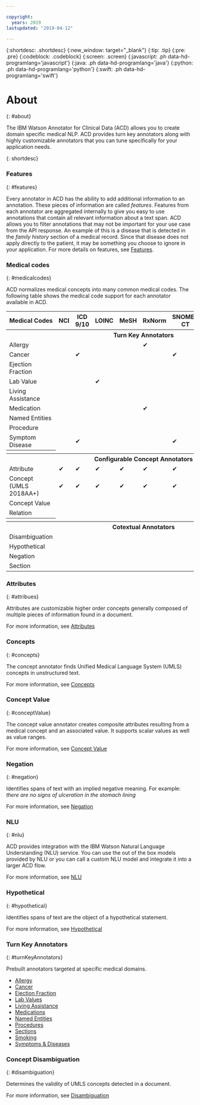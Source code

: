 ```yaml
---

copyright:
  years: 2019
lastupdated: "2019-04-12"

---
```


{:shortdesc: .shortdesc}
{:new_window: target="_blank"}
{:tip: .tip}
{:pre: .pre}
{:codeblock: .codeblock}
{:screen: .screen}
{:javascript: .ph data-hd-programlang='javascript'}
{:java: .ph data-hd-programlang='java'}
{:python: .ph data-hd-programlang='python'}
{:swift: .ph data-hd-programlang='swift'}

# About
{: #about}

The IBM Watson Annotator for Clinical Data (ACD) allows you to create domain specific medical NLP.  ACD provides turn key annotators along with highly customizable annotators that you can tune specifically for your application needs.  


{: shortdesc}

### Features
{: #features}

Every annotator in ACD has the ability to add additional information to an annotation.  These pieces of information are called _features_.  Features from each annotator are aggregated internally to give you easy to use annotations that contain all relevant information about a text span.  ACD allows you to filter annotations that may not be important for your use case from the API response.  An example of this is a disease that is detected in the _family history_ section of a medical record.  Since that disease does not apply directly to the patient, it may be something you choose to ignore in your application.  For more details on features, see [Features](wh-acd?topic=wh-acd-features#features).


### Medical codes
{: #medicalcodes}

ACD normalizes medical concepts into many common medical codes.  The following table shows the medical code support for each annotator available in ACD.

<table>
  <tr>
    <th style="width:100%; min-width:0 !important">Medical Codes</th>
    <th style="width:1%; min-width:0 !important">NCI</th>
    <th style="width:1%; min-width:0 !important">ICD 9/10</th>
    <th style="width:1%; min-width:0 !important">LOINC</th>
    <th style="width:1%; min-width:0 !important">MeSH</th>
    <th style="width:1%; min-width:0 !important">RxNorm</th>
    <th style="width:1%; min-width:0 !important">SNOMED CT</th>
    <th style="width:1%; min-width:0 !important">CPT</th>
    <th style="width:1%; min-width:0 !important">CCS</th>
    <th style="width:1%; min-width:0 !important">HCC</th>
    <th style="width:1%; min-width:0 !important">UMLS CUI</th>
  </tr>

  <tr>
    <th colspan="11" width="1%"><b>Turn Key Annotators</b></th>
  </tr>
  <tr><td>Allergy</td> <td></td> <td></td> <td></td> <td></td> <td>&#10004;</td> <td></td> <td></td> <td></td> <td></td> <td></td>   </tr>
  <tr><td>Cancer</td> <td></td> <td>&#10004;</td> <td></td> <td></td> <td></td> <td>&#10004;</td> <td></td> <td>&#10004;</td> <td>&#10004;</td> <td>&#10004;</td>   </tr>
  <tr><td>Ejection Fraction</td> <td></td> <td></td> <td></td> <td></td> <td></td> <td></td> <td></td> <td></td> <td></td> <td></td>   </tr>
  <tr><td>Lab Value</td> <td></td> <td></td> <td>&#10004;</td> <td></td> <td></td> <td></td> <td></td> <td></td> <td></td> <td></td>   </tr>
  <tr><td>Living Assistance</td> <td></td> <td></td> <td></td> <td></td> <td></td> <td></td> <td></td> <td></td> <td></td> <td></td>   </tr>
  <tr><td>Medication</td> <td></td> <td></td> <td></td> <td></td> <td>&#10004;</td> <td></td> <td></td> <td></td> <td></td> <td></td>   </tr>
  <tr><td>Named Entities</td> <td></td> <td></td> <td></td> <td></td> <td></td> <td></td> <td></td> <td></td> <td></td> <td></td>   </tr>
  <tr><td>Procedure</td> <td></td> <td></td> <td></td> <td></td> <td></td> <td></td> <td>&#10004;</td> <td></td> <td></td> <td>&#10004;</td>   </tr>
  <tr><td>Symptom Disease</td> <td></td> <td>&#10004;</td> <td></td> <td></td> <td></td> <td>&#10004;</td> <td></td> <td>&#10004;</td> <td>&#10004;</td> <td>&#10004;</td>   </tr>

  <tr><th></th></tr>
  <tr>
    <th colspan="11"><b>Configurable Concept Annotators</b></th>
  </tr>
  <tr><td>Attribute</td> <td>&#10004;</td> <td>&#10004;</td> <td>&#10004;</td> <td>&#10004;</td> <td>&#10004;</td> <td>&#10004;</td> <td>&#10004;</td> <td>&#10004;</td> <td>&#10004;</td> <td>&#10004;</td>   </tr>
  <tr><td>Concept (UMLS 2018AA+)</td> <td>&#10004;</td> <td>&#10004;</td> <td>&#10004;</td> <td>&#10004;</td> <td>&#10004;</td> <td>&#10004;</td> <td>&#10004;</td> <td></td> <td></td> <td>&#10004;</td>   </tr>
  <tr><td>Concept Value</td> <td></td> <td></td> <td></td> <td></td> <td></td> <td></td> <td></td> <td></td> <td></td>  <td>&#10004;</td></tr>
  <tr><td>Relation</td> <td></td> <td></td> <td></td> <td></td> <td></td> <td></td> <td></td> <td></td> <td></td>  <td></td></tr>

  <tr><th></th></tr>
  <tr>
    <th colspan="11"><b>Cotextual Annotators</b></th>
  </tr>
  <tr><td>Disambiguation</td> <td></td> <td></td> <td></td> <td></td> <td></td> <td></td> <td></td> <td></td> <td></td>  <td></td></tr>
  <tr><td>Hypothetical</td> <td></td> <td></td> <td></td> <td></td> <td></td> <td></td> <td></td> <td></td> <td></td>  <td></td></tr>
  <tr><td>Negation</td> <td></td> <td></td> <td></td> <td></td> <td></td> <td></td> <td></td> <td></td> <td></td>  <td></td></tr>
  <tr><td>Section</td> <td></td> <td></td> <td></td> <td></td> <td></td> <td></td> <td></td> <td></td> <td></td>  <td></td></tr>

</table>

### Attributes
{: #attribues}

Attributes are customizable higher order concepts generally composed of multiple pieces of information found in a document.

For more information, see [Attributes](wh-acd?topic=whc-acd-attribute_detection#attribute_detection)

### Concepts
{: #concepts}

The concept annotator finds Unified Medical Language System (UMLS) concepts in unstructured text.

For more information, see [Concepts](wh-acd?topic=wh-acd-concept_detection#concept_detection)

### Concept Value
{: #conceptValue}

The concept value annotator creates composite attributes resulting from a medical concept and an associated value.  It supports scalar values as well as value ranges.

For more information, see [Concept Value](wh-acd?topic=wh-acd-concept_value#concept_value)


### Negation
{: #negation}

Identifies spans of text with an implied negative meaning.  For example: _there are no signs of ulceration in the stomach lining_

For more information, see [Negation](wh-acd?topic=wh-acd-negation_detection#negation_detection)

### NLU
{: #nlu}

ACD provides integration with the IBM Watson Natural Language Understanding (NLU) service.  You can use the out of the box models provided by NLU or you can call a custom NLU model and integrate it into a larger ACD flow.

For more information, see [NLU](wh-acd?topic=wh-acd-nlu_annotator#nlu_annotator)

### Hypothetical
{: #hypothetical}

Identifies spans of text are the object of a hypothetical statement.

For more information, see [Hypothetical](wh-acd?topic=wh-acd-hypothetical_detection#hypothetical_detection)

### Turn Key Annotators
{: #turnKeyAnnotators}

Prebuilt annotators targeted at specific medical domains.

* [Allergy](wh-acd?topic=wh-acd-allergies#allergies)
* [Cancer](wh-acd?topic=wh-acd-cancer#cancer)
* [Ejection Fraction](wh-acd?topic=wh-acd-ejection_fraction#ejection_fraction)
* [Lab Values](wh-acd?topic=wh-acd-lab_values#lab_values)
* [Living Assistance](wh-acd?topic=wh-acd-living_assistance#living_assistance)
* [Medications](wh-acd?topic=wh-acd-medications#medications)
* [Named Entities](wh-acd?topic=wh-acd-named_entities#named_entities)
* [Procedures](wh-acd?topic=wh-acd-procedure#procedure)
* [Sections](wh-acd?topic=wh-acd-sections#sections)
* [Smoking](wh-acd?topic=wh-acd-smoking#smoking)
* [Symptoms & Diseases](wh-acd?topic=wh-acd-symptom_disease#symptom_disease)

### Concept Disambiguation
{: #disambiguation}

Determines the validity of UMLS concepts detected in a document.

For more information, see [Disambiguation](wh-acd?topic=wh-acd-concept_disambiguation#concept_disambiguation)
